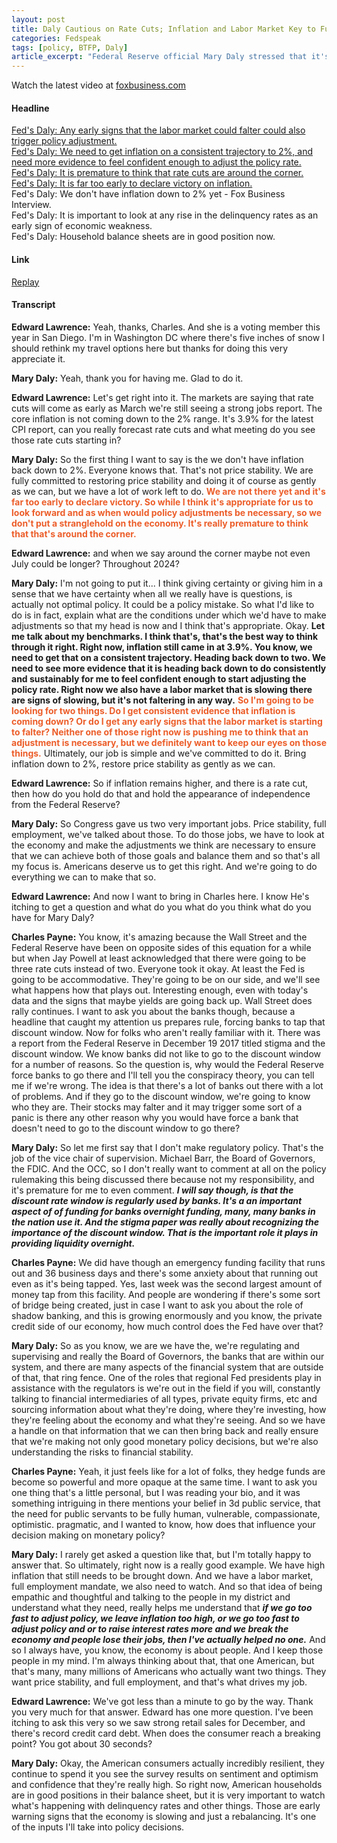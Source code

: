 ```yaml
---
layout: post
title: Daly Cautious on Rate Cuts; Inflation and Labor Market Key to Future Policy Decisions
categories: Fedspeak
tags: [policy, BTFP, Daly]
article_excerpt: "Federal Reserve official Mary Daly stressed that it's too soon to declare victory in their efforts to stabilize prices. While the Fed is considering cutting rates, she said 'it's premature to think that that's around the corner.' She outlined two critical factors the Fed is closely monitoring before deciding on any rate adjustments: consistent evidence of inflation moving sustainably back towards the 2% target, and early signs of faltering in the labor market. Daly's approach is centered on closely monitoring inflation trends and labor market conditions, emphasizing the Fed's commitment to achieving price stability while avoiding abrupt policy changes that could adversely affect the economy."
---
```

<script type="text/javascript" src="https://video.foxbusiness.com/v/embed.js?id=6345198344112&w=560&h=315"></script><noscript>Watch the latest video at <a href="https://www.foxbusiness.com">foxbusiness.com</a></noscript>
#### Headline
[Fed's Daly: Any early signs that the labor market could falter could also trigger policy adjustment.](#cut2)  
[Fed's Daly: We need to get inflation on a consistent trajectory to 2%, and need more evidence to feel confident enough to adjust the policy rate.](#cut2)  
[Fed's Daly: It is premature to think that rate cuts are around the corner.](#cut)  
[Fed's Daly: It is far too early to declare victory on inflation.](#cut)  
Fed's Daly: We don't have inflation down to 2% yet - Fox Business Interview.  
Fed's Daly: It is important to look at any rise in the delinquency rates as an early sign of economic weakness.  
Fed's Daly: Household balance sheets are in good position now.
#### Link
[Replay](https://www.foxbusiness.com/video/6345198344112)
#### Transcript
**Edward Lawrence:** Yeah, thanks, Charles. And she is a voting member this year in San Diego. I'm in Washington DC where there's five inches of snow I should rethink my travel options here but thanks for doing this very appreciate it.

**Mary Daly:** Yeah, thank you for having me. Glad to do it. 

<a id="cut"></a>
**Edward Lawrence:** Let's get right into it. The markets are saying that rate cuts will come as early as March we're still seeing a strong jobs report. The core inflation is not coming down to the 2% range. It's 3.9% for the latest CPI report, can you really forecast rate cuts and what meeting do you see those rate cuts starting in?

**Mary Daly:** So the first thing I want to say is the we don't have inflation back down to 2%. Everyone knows that. That's not price stability. We are fully committed to restoring price stability and doing it of course as gently as we can, but we have a lot of work left to do. <span style="color:#ec5e2a;"><strong>We are not there yet and it's far too early to declare victory. So while I think it's appropriate for us to look forward and as when would policy adjustments be necessary, so we don't put a stranglehold on the economy. It's really premature to think that that's around the corner. </strong></span>

<a id="cut2"></a>
**Edward Lawrence:** and when we say around the corner maybe not even July could be longer? Throughout 2024?

**Mary Daly:** I'm not going to put it... I think giving certainty or giving him in a sense that we have certainty when all we really have is questions, is actually not optimal policy. It could be a policy mistake. So what I'd like to do is in fact, explain what are the conditions under which we'd have to make adjustments so that my head is now and I think that's appropriate. Okay. **Let me talk about my benchmarks. I think that's, that's the best way to think through it right. Right now, inflation still came in at 3.9%. You know, we need to get that on a consistent trajectory. Heading back down to two. We need to see more evidence that it is heading back down to do consistently and sustainably for me to feel confident enough to start adjusting the policy rate. Right now we also have a labor market that is slowing there are signs of slowing, but it's not faltering in any way.** <span style="color:#ec5e2a;"><strong>So I'm going to be looking for two things. Do I get consistent evidence that inflation is coming down? Or do I get any early signs that the labor market is starting to falter? Neither one of those right now is pushing me to think that an adjustment is necessary, but we definitely want to keep our eyes on those things.</strong></span> Ultimately, our job is simple and we've committed to do it. Bring inflation down to 2%, restore price stability as gently as we can. 

**Edward Lawrence:** So if inflation remains higher, and there is a rate cut, then how do you hold do that and hold the appearance of independence from the Federal Reserve?

**Mary Daly:** So Congress gave us two very important jobs. Price stability, full employment, we've talked about those. To do those jobs, we have to look at the economy and make the adjustments we think are necessary to ensure that we can achieve both of those goals and balance them and so that's all my focus is. Americans deserve us to get this right. And we're going to do everything we can to make that so. 

**Edward Lawrence:** And now I want to bring in Charles here. I know He's itching to get a question and what do you what do you think what do you have for Mary Daly?

**Charles Payne:** You know, it's amazing because the Wall Street and the Federal Reserve have been on opposite sides of this equation for a while but when Jay Powell at least acknowledged that there were going to be three rate cuts instead of two. Everyone took it okay. At least the Fed is going to be accommodative. They're going to be on our side, and we'll see what happens how that plays out. Interesting enough, even with today's data and the signs that maybe yields are going back up. Wall Street does rally continues. I want to ask you about the banks though, because a headline that caught my attention us prepares rule, forcing banks to tap that discount window. Now for folks who aren't really familiar with it. There was a report from the Federal Reserve in December 19 2017 titled stigma and the discount window. We know banks did not like to go to the discount window for a number of reasons. So the question is, why would the Federal Reserve force banks to go there and I'll tell you the conspiracy theory, you can tell me if we're wrong. The idea is that there's a lot of banks out there with a lot of problems. And if they go to the discount window, we're going to know who they are. Their stocks may falter and it may trigger some sort of a panic is there any other reason why you would have force a bank that doesn't need to go to the discount window to go there?

**Mary Daly:** So let me first say that I don't make regulatory policy. That's the job of the vice chair of supervision. Michael Barr, the Board of Governors, the FDIC. And the OCC, so I don't really want to comment at all on the policy rulemaking this being discussed there because not my responsibility, and it's premature for me to even comment. ***I will say though, is that the discount rate window is regularly used by banks. It's a an important aspect of of funding for banks overnight funding, many, many banks in the nation use it. And the stigma paper was really about recognizing the importance of the discount window. That is the important role it plays in providing liquidity overnight.***

**Charles Payne:** We did have though an emergency funding facility that runs out and 36 business days and there's some anxiety about that running out even as it's being tapped. Yes, last week was the second largest amount of money tap from this facility. And people are wondering if there's some sort of bridge being created, just in case I want to ask you about the role of shadow banking, and this is growing enormously and you know, the private credit side of our economy, how much control does the Fed have over that?

  
**Mary Daly:** So as you know, we are we have the, we're regulating and supervising and really the Board of Governors, the banks that are within our system, and there are many aspects of the financial system that are outside of that, that ring fence. One of the roles that regional Fed presidents play in assistance with the regulators is we're out in the field if you will, constantly talking to financial intermediaries of all types, private equity firms, etc and sourcing information about what they're doing, where they're investing, how they're feeling about the economy and what they're seeing. And so we have a handle on that information that we can then bring back and really ensure that we're making not only good monetary policy decisions, but we're also understanding the risks to financial stability. 

**Charles Payne:** Yeah, it just feels like for a lot of folks, they hedge funds are become so powerful and more opaque at the same time. I want to ask you one thing that's a little personal, but I was reading your bio, and it was something intriguing in there mentions your belief in 3d public service, that the need for public servants to be fully human, vulnerable, compassionate, optimistic. pragmatic, and I wanted to know, how does that influence your decision making on monetary policy?


**Mary Daly:** I rarely get asked a question like that, but I'm totally happy to answer that. So ultimately, right now is a really good example. We have high inflation that still needs to be brought down. And we have a labor market, full employment mandate, we also need to watch. And so that idea of being empathic and thoughtful and talking to the people in my district and understand what they need, really helps me understand that ***if we go too fast to adjust policy, we leave inflation too high, or we go too fast to adjust policy and or to raise interest rates more and we break the economy and people lose their jobs, then I've actually helped no one.*** And so I always have, you know, the economy is about people. And I keep those people in my mind. I'm always thinking about that, that one American, but that's many, many millions of Americans who actually want two things. They want price stability, and full employment, and that's what drives my job. 

**Edward Lawrence:** We've got less than a minute to go by the way. Thank you very much for that answer. Edward has one more question. I've been itching to ask this very so we saw strong retail sales for December, and there's record credit card debt. When does the consumer reach a breaking point? You got about 30 seconds?

**Mary Daly:** Okay, the American consumers actually incredibly resilient, they continue to spend it you see the survey results on sentiment and optimism and confidence that they're really high. So right now, American households are in good positions in their balance sheet, but it is very important to watch what's happening with delinquency rates and other things. Those are early warning signs that the economy is slowing and just a rebalancing. It's one of the inputs I'll take into policy decisions.

